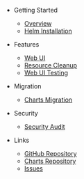 - Getting Started
  - [Overview](README.md)
  - [Helm Installation](helm-installation.md)

- Features
  - [Web UI](webui.md)
  - [Resource Cleanup](cleanup.md)
  - [Web UI Testing](TESTING_WEBUI.md)

- Migration
  - [Charts Migration](charts-migration.md)

- Security
  - [Security Audit](SECURITY_AUDIT.md)

- Links
  - [GitHub Repository](https://github.com/z4ck404/cronjob-scale-down-operator)
  - [Charts Repository](https://github.com/cronschedules/charts)
  - [Issues](https://github.com/z4ck404/cronjob-scale-down-operator/issues)
